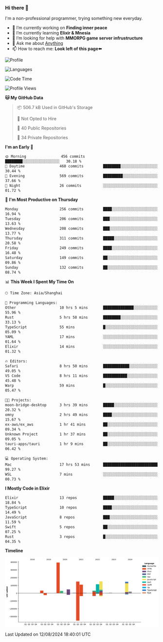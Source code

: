 ### Hi there 👋

I'm a non-professional programmer, trying something new everyday.

<!--
**dyzdyz010/dyzdyz010** is a ✨ _special_ ✨ repository because its `README.md` (this file) appears on your GitHub profile.
-->

- 🔭 I’m currently working on **Finding inner peace**
- 🌱 I’m currently learning **Elixir & Mnesia**
- 🤔 I’m looking for help with **MMORPG game server infrustructure**
- 💬 Ask me about [Anything](https://github.com/dyzdyz010/dyzdyz010/issues)
- 📫 How to reach me: **Look left of this page⬅️**

<!-- - 👯 I’m looking to collaborate on
- 😄 Pronouns: ...
- ⚡ Fun fact: ...
 -->
 
![Profile](https://github-readme-stats.vercel.app/api?username=dyzdyz010&count_private=true&show_icons=true&theme=dracula)

![Languages](https://github-readme-stats.vercel.app/api/top-langs/?username=dyzdyz010&layout=compact&theme=dracula)

<!--START_SECTION:waka-->
![Code Time](http://img.shields.io/badge/Code%20Time-1%2C767%20hrs%2011%20mins-blue)

![Profile Views](http://img.shields.io/badge/Profile%20Views-0-blue)

**🐱 My GitHub Data** 

> 📦 506.7 kB Used in GitHub's Storage 
 > 
> 🚫 Not Opted to Hire
 > 
> 📜 40 Public Repositories 
 > 
> 🔑 34 Private Repositories 
 > 
**I'm an Early 🐤** 

```text
🌞 Morning                456 commits         ████████░░░░░░░░░░░░░░░░░   30.18 % 
🌆 Daytime                460 commits         ████████░░░░░░░░░░░░░░░░░   30.44 % 
🌃 Evening                569 commits         █████████░░░░░░░░░░░░░░░░   37.66 % 
🌙 Night                  26 commits          ░░░░░░░░░░░░░░░░░░░░░░░░░   01.72 % 
```
📅 **I'm Most Productive on Thursday** 

```text
Monday                   256 commits         ████░░░░░░░░░░░░░░░░░░░░░   16.94 % 
Tuesday                  206 commits         ███░░░░░░░░░░░░░░░░░░░░░░   13.63 % 
Wednesday                208 commits         ███░░░░░░░░░░░░░░░░░░░░░░   13.77 % 
Thursday                 311 commits         █████░░░░░░░░░░░░░░░░░░░░   20.58 % 
Friday                   249 commits         ████░░░░░░░░░░░░░░░░░░░░░   16.48 % 
Saturday                 149 commits         ██░░░░░░░░░░░░░░░░░░░░░░░   09.86 % 
Sunday                   132 commits         ██░░░░░░░░░░░░░░░░░░░░░░░   08.74 % 
```


📊 **This Week I Spent My Time On** 

```text
🕑︎ Time Zone: Asia/Shanghai

💬 Programming Languages: 
Other                    10 hrs 5 mins       ██████████████░░░░░░░░░░░   55.96 % 
Rust                     5 hrs 58 mins       ████████░░░░░░░░░░░░░░░░░   33.13 % 
TypeScript               55 mins             █░░░░░░░░░░░░░░░░░░░░░░░░   05.09 % 
YAML                     17 mins             ░░░░░░░░░░░░░░░░░░░░░░░░░   01.64 % 
Elixir                   14 mins             ░░░░░░░░░░░░░░░░░░░░░░░░░   01.32 % 

🔥 Editors: 
Safari                   8 hrs 50 mins       ████████████░░░░░░░░░░░░░   49.05 % 
VS Code                  8 hrs 11 mins       ███████████░░░░░░░░░░░░░░   45.48 % 
Warp                     59 mins             █░░░░░░░░░░░░░░░░░░░░░░░░   05.47 % 

🐱‍💻 Projects: 
moon-bridge-desktop      3 hrs 39 mins       █████░░░░░░░░░░░░░░░░░░░░   20.32 % 
omny                     2 hrs 49 mins       ████░░░░░░░░░░░░░░░░░░░░░   15.67 % 
ex-aws/ex_aws            1 hr 41 mins        ██░░░░░░░░░░░░░░░░░░░░░░░   09.34 % 
Unknown Project          1 hr 37 mins        ██░░░░░░░░░░░░░░░░░░░░░░░   09.05 % 
tauri-apps/tauri         1 hr 9 mins         ██░░░░░░░░░░░░░░░░░░░░░░░   06.42 % 

💻 Operating System: 
Mac                      17 hrs 53 mins      █████████████████████████   99.27 % 
WSL                      7 mins              ░░░░░░░░░░░░░░░░░░░░░░░░░   00.73 % 
```

**I Mostly Code in Elixir** 

```text
Elixir                   13 repos            █████░░░░░░░░░░░░░░░░░░░░   18.84 % 
TypeScript               10 repos            ████░░░░░░░░░░░░░░░░░░░░░   14.49 % 
JavaScript               8 repos             ███░░░░░░░░░░░░░░░░░░░░░░   11.59 % 
Swift                    5 repos             ██░░░░░░░░░░░░░░░░░░░░░░░   07.25 % 
Rust                     3 repos             █░░░░░░░░░░░░░░░░░░░░░░░░   04.35 % 
```



**Timeline**

![Lines of Code chart](https://raw.githubusercontent.com/dyzdyz010/dyzdyz010/master/assets/bar_graph.png)


 Last Updated on 12/08/2024 18:40:01 UTC
<!--END_SECTION:waka-->
